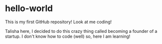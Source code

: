 # hello-world
This is my first GitHub repository! Look at me coding!

Talisha here, I decided to do this crazy thing called becoming a founder of a startup.
I don't know how to code (well) so, here I am learning!
